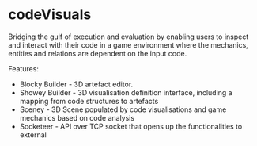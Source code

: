 # codeVisuals
Bridging the gulf of execution and evaluation by enabling users to inspect and interact with their code in a game environment where the mechanics, entities and relations are dependent on the input code.

Features:
+ Blocky Builder - 3D artefact editor.
+ Showey Builder - 3D visualisation definition interface, including a mapping from code structures to artefacts
+ Sceney - 3D Scene populated by code visualisations and game mechanics based on code analysis
+ Socketeer - API over TCP socket that opens up the functionalities to external
